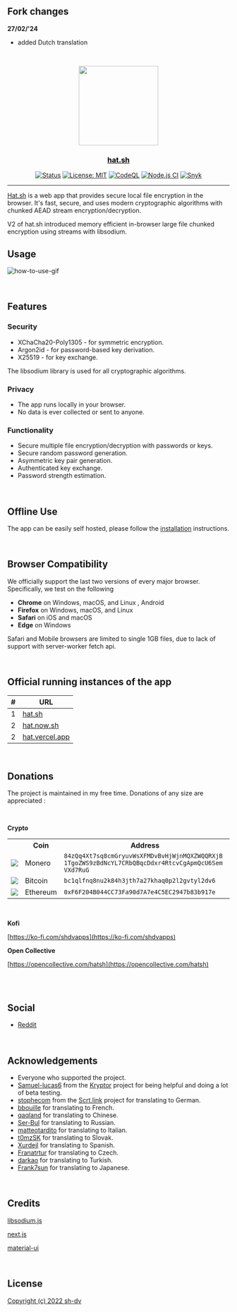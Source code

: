 ## Fork changes

<strong>27/02/'24</strong>
- added Dutch translation

<br>


<p align="center">
  <a href="#" rel="noopener">
 <img src="https://i.imgur.com/8b0GE2B.png" width="180"></a>
</p>

<a href="https://hat.sh" style="color:#000"><h3 align="center">hat.sh</h3></a>

<div align="center">

[![Status](https://img.shields.io/badge/status-active-success.svg)](#)
[![License: MIT](https://img.shields.io/badge/license-MIT-blue.svg)](#)
[![CodeQL](https://github.com/sh-dv/hat.sh/actions/workflows/codeql-analysis.yml/badge.svg)](https://github.com/sh-dv/hat.sh/actions/workflows/codeql-analysis.yml)
[![Node.js CI](https://github.com/sh-dv/hat.sh/actions/workflows/node.js.yml/badge.svg?branch=master)](https://github.com/sh-dv/hat.sh/actions/workflows/node.js.yml)
[![Snyk](https://github.com/sh-dv/hat.sh/actions/workflows/snyk.yml/badge.svg)](https://github.com/sh-dv/hat.sh/actions/workflows/snyk.yml)

</div>

---

[Hat.sh](https://hat.sh) is a web app that provides secure local file encryption in the browser. It's fast, secure, and uses modern cryptographic algorithms with chunked AEAD stream encryption/decryption.

V2 of hat.sh introduced memory efficient in-browser large file chunked encryption using streams with libsodium.

## Usage

![how-to-use-gif](https://i.imgur.com/NbAZOgP.gif)

<br>

## Features

### Security

- XChaCha20-Poly1305 - for symmetric encryption.
- Argon2id - for password-based key derivation.
- X25519 - for key exchange.

The libsodium library is used for all cryptographic algorithms.

### Privacy

- The app runs locally in your browser.
- No data is ever collected or sent to anyone.​

### Functionality

- Secure multiple file encryption/decryption with passwords or keys.
- Secure random password generation.
- Asymmetric key pair generation.
- Authenticated key exchange.
- Password strength estimation.

<br>

## Offline Use

The app can be easily self hosted, please follow the [installation](https://hat.sh/about/#installation) instructions.

<br>

## Browser Compatibility

We officially support the last two versions of every major browser. Specifically, we test on the following

- **Chrome** on Windows, macOS, and Linux , Android
- **Firefox** on Windows, macOS, and Linux
- **Safari** on iOS and macOS
- **Edge** on Windows

Safari and Mobile browsers are limited to single 1GB files, due to lack of support with server-worker fetch api.

<br>

## Official running instances of the app

| #   | URL                                       |
| --- | ----------------------------------------- |
| 1   | [hat.sh](https://hat.sh/)                 |
| 2   | [hat.now.sh](https://hat.now.sh/)         |
| 2   | [hat.vercel.app](https://hat.vercel.app/) |

<br>

## Donations

The project is maintained in my free time. Donations of any size are appreciated :

<br>

<div>

<strong>Crypto</strong>

  <table>
    <tr>
      <th></th>
      <th>Coin</th>
      <th>Address</th>
    </tr>
    <tr>
      <td><img src="https://i.imgur.com/utSCHpB.png" /></td>
      <td>Monero</td>
      <td style="word-break: break-word">
        <code
          >84zQq4Xt7sq8cmGryuvWsXFMDvBvHjWjnMQXZWQQRXjB1TgoZWS9zBdNcYL7CRbQBqcDdxr4RtcvCgApmQcU6SemVXd7RuG</code
        >
      </td>
    </tr>
    <tr>
      <td><img src="https://i.imgur.com/imvYFLR.png" /></td>
      <td>Bitcoin</td>
      <td><code>bc1qlfnq8nu2k84h3jth7a27khaq0p2l2gvtyl2dv6</code></td>
    </tr>
    <tr>
      <td><img src="https://i.imgur.com/a4vLbjm.png" /></td>
      <td>Ethereum</td>
      <td><code>0xF6F204B044CC73Fa90d7A7e4C5EC2947b83b917e</code></td>
    </tr>
  </table>

  <br>
  
  <strong>Kofi</strong>

[https://ko-fi.com/shdvapps](https://ko-fi.com/shdvapps)

<strong>Open Collective</strong>

[https://opencollective.com/hatsh](https://opencollective.com/hatsh)

</div>

<br>
<br>

## Social

- [Reddit](https://reddit.com/r/hatsh)

<br>

## Acknowledgements

- Everyone who supported the project.
- [Samuel-lucas6](https://github.com/samuel-lucas6) from the [Kryptor](https://github.com/samuel-lucas6/Kryptor) project for being helpful and doing a lot of beta testing.
- [stophecom](https://github.com/stophecom) from the [Scrt.link](https://scrt.link/) project for translating to German.
- [bbouille](https://github.com/bbouille) for translating to French.
- [qaqland](https://github.com/qaqland) for translating to Chinese.
- [Ser-Bul](https://github.com/Ser-Bul) for translating to Russian.
- [matteotardito](https://github.com/matteotardito) for translating to Italian.
- [t0mzSK](https://github.com/t0mzSK) for translating to Slovak.
- [Xurdejl](https://github.com/Xurdejl) for translating to Spanish.
- [Franatrtur](https://github.com/Franatrtur) for translating to Czech.
- [darkao](https://github.com/darkao) for translating to Turkish.
- [Frank7sun](https://github.com/Frank7sun) for translating to Japanese.

<br>

## Credits

[libsodium.js](https://github.com/jedisct1/libsodium.js)

[next.js](https://nextjs.org/)

[material-ui](https://material-ui.com/)

<br>

## License

[Copyright (c) 2022 sh-dv](https://github.com/sh-dv/hat.sh/blob/master/LICENSE)
